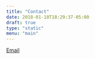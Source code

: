 ```yaml
---
title: "Contact"
date: 2018-01-10T18:29:37-05:00
draft: true
type: "static"
menu: "main"
---
```


[Email](jamesproberts1012+work@gmail.com)